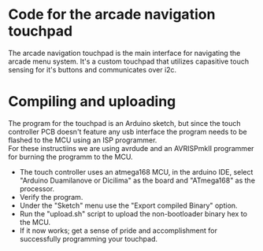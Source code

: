 # Code for the arcade navigation touchpad
The arcade navigation touchpad is the main interface for navigating the arcade menu system. It's a custom touchpad that utilizes capasitive touch sensing for it's buttons and communicates over i2c.

# Compiling and uploading
The program for the touchpad is an Arduino sketch, but since the touch controller PCB doesn't feature any usb interface the program needs to be flashed to the MCU using an ISP programmer.  
For these instructiins we are using avrdude and an AVRISPmkII programmer for burning the programm to the MCU.
- The touch controller uses an atmega168 MCU, in the arduino IDE, select "Arduino Duamilanove or Dicilima" as the board and "ATmega168" as the processor.
- Verify the program.
- Under the "Sketch" menu use the "Export compiled Binary" option.
- Run the "upload.sh" script to upload the non-bootloader binary hex to the MCU.
- If it now works; get a sense of pride and accomplishment for successfully programming your touchpad.
